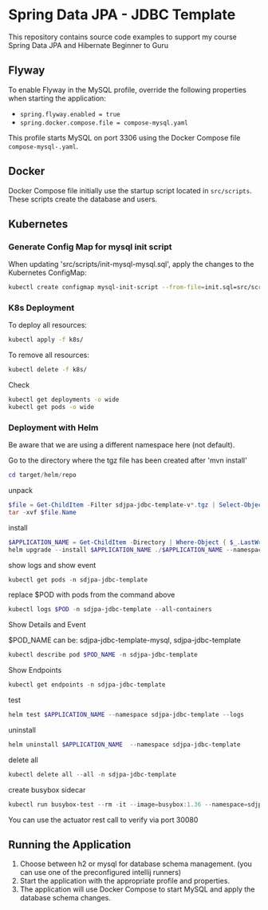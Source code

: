 # Spring Data JPA - JDBC Template

This repository contains source code examples to support my course Spring Data JPA and Hibernate Beginner to Guru

## Flyway

To enable Flyway in the MySQL profile, override the following properties when starting the application:
- `spring.flyway.enabled = true`
- `spring.docker.compose.file = compose-mysql.yaml`

This profile starts MySQL on port 3306 using the Docker Compose file `compose-mysql-.yaml`.

## Docker

Docker Compose file initially use the startup script located in `src/scripts`. These scripts create the database and users.

## Kubernetes

### Generate Config Map for mysql init script

When updating 'src/scripts/init-mysql-mysql.sql', apply the changes to the Kubernetes ConfigMap:
```bash
kubectl create configmap mysql-init-script --from-file=init.sql=src/scripts/init-mysql.sql --dry-run=client -o yaml | Out-File -Encoding utf8 k8s/mysql-init-script-configmap.yaml
```

### K8s Deployment

To deploy all resources:
```bash
kubectl apply -f k8s/
```

To remove all resources:
```bash
kubectl delete -f k8s/
```

Check
```bash
kubectl get deployments -o wide
kubectl get pods -o wide
```

### Deployment with Helm

Be aware that we are using a different namespace here (not default).

Go to the directory where the tgz file has been created after 'mvn install'
```powershell
cd target/helm/repo
```

unpack
```powershell
$file = Get-ChildItem -Filter sdjpa-jdbc-template-v*.tgz | Select-Object -First 1
tar -xvf $file.Name
```

install
```powershell
$APPLICATION_NAME = Get-ChildItem -Directory | Where-Object { $_.LastWriteTime -ge $file.LastWriteTime } | Select-Object -ExpandProperty Name
helm upgrade --install $APPLICATION_NAME ./$APPLICATION_NAME --namespace sdjpa-jdbc-template --create-namespace --wait --timeout 5m --debug
```

show logs and show event
```powershell
kubectl get pods -n sdjpa-jdbc-template
```
replace $POD with pods from the command above
```powershell
kubectl logs $POD -n sdjpa-jdbc-template --all-containers
```

Show Details and Event

$POD_NAME can be: sdjpa-jdbc-template-mysql, sdjpa-jdbc-template
```powershell
kubectl describe pod $POD_NAME -n sdjpa-jdbc-template
```

Show Endpoints
```powershell
kubectl get endpoints -n sdjpa-jdbc-template
```

test
```powershell
helm test $APPLICATION_NAME --namespace sdjpa-jdbc-template --logs
```

uninstall
```powershell
helm uninstall $APPLICATION_NAME  --namespace sdjpa-jdbc-template
```

delete all
```powershell
kubectl delete all --all -n sdjpa-jdbc-template
```

create busybox sidecar
```powershell
kubectl run busybox-test --rm -it --image=busybox:1.36 --namespace=sdjpa-jdbc-template --command -- sh
```

You can use the actuator rest call to verify via port 30080

## Running the Application
1. Choose between h2 or mysql for database schema management. (you can use one of the preconfigured intellij runners)
2. Start the application with the appropriate profile and properties.
3. The application will use Docker Compose to start MySQL and apply the database schema changes.